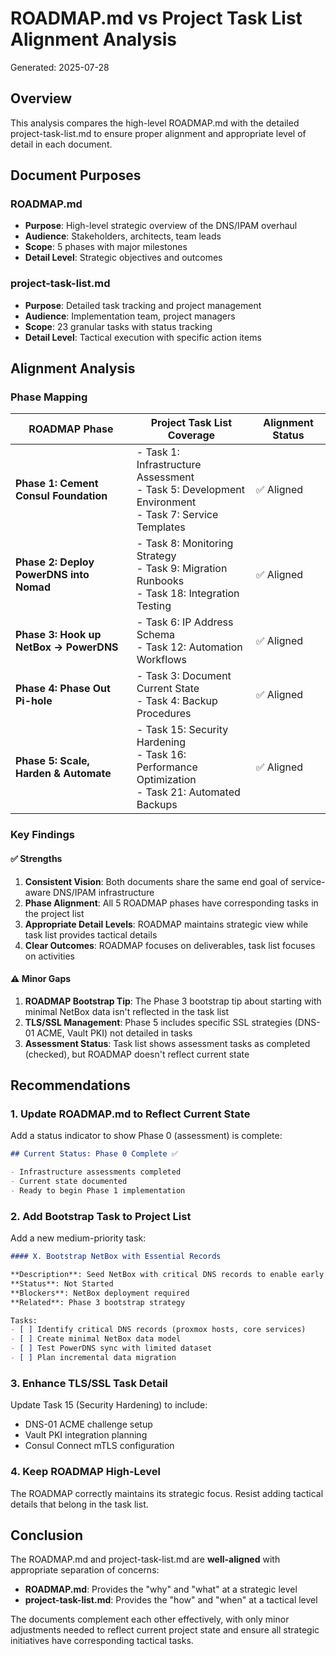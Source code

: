 # ROADMAP.md vs Project Task List Alignment Analysis

Generated: 2025-07-28

## Overview

This analysis compares the high-level ROADMAP.md with the detailed project-task-list.md to ensure proper alignment and appropriate level of detail in each document.

## Document Purposes

### ROADMAP.md
- **Purpose**: High-level strategic overview of the DNS/IPAM overhaul
- **Audience**: Stakeholders, architects, team leads
- **Scope**: 5 phases with major milestones
- **Detail Level**: Strategic objectives and outcomes

### project-task-list.md
- **Purpose**: Detailed task tracking and project management
- **Audience**: Implementation team, project managers
- **Scope**: 23 granular tasks with status tracking
- **Detail Level**: Tactical execution with specific action items

## Alignment Analysis

### Phase Mapping

| ROADMAP Phase | Project Task List Coverage | Alignment Status |
|--------------|---------------------------|------------------|
| **Phase 1: Cement Consul Foundation** | - Task 1: Infrastructure Assessment<br>- Task 5: Development Environment<br>- Task 7: Service Templates | ✅ Aligned |
| **Phase 2: Deploy PowerDNS into Nomad** | - Task 8: Monitoring Strategy<br>- Task 9: Migration Runbooks<br>- Task 18: Integration Testing | ✅ Aligned |
| **Phase 3: Hook up NetBox → PowerDNS** | - Task 6: IP Address Schema<br>- Task 12: Automation Workflows | ✅ Aligned |
| **Phase 4: Phase Out Pi-hole** | - Task 3: Document Current State<br>- Task 4: Backup Procedures | ✅ Aligned |
| **Phase 5: Scale, Harden & Automate** | - Task 15: Security Hardening<br>- Task 16: Performance Optimization<br>- Task 21: Automated Backups | ✅ Aligned |

### Key Findings

#### ✅ Strengths

1. **Consistent Vision**: Both documents share the same end goal of service-aware DNS/IPAM infrastructure
2. **Phase Alignment**: All 5 ROADMAP phases have corresponding tasks in the project list
3. **Appropriate Detail Levels**: ROADMAP maintains strategic view while task list provides tactical details
4. **Clear Outcomes**: ROADMAP focuses on deliverables, task list focuses on activities

#### ⚠️ Minor Gaps

1. **ROADMAP Bootstrap Tip**: The Phase 3 bootstrap tip about starting with minimal NetBox data isn't reflected in the task list
2. **TLS/SSL Management**: Phase 5 includes specific SSL strategies (DNS-01 ACME, Vault PKI) not detailed in tasks
3. **Assessment Status**: Task list shows assessment tasks as completed (checked), but ROADMAP doesn't reflect current state

## Recommendations

### 1. Update ROADMAP.md to Reflect Current State

Add a status indicator to show Phase 0 (assessment) is complete:

```markdown
## Current Status: Phase 0 Complete ✅

- Infrastructure assessments completed
- Current state documented
- Ready to begin Phase 1 implementation
```

### 2. Add Bootstrap Task to Project List

Add a new medium-priority task:

```markdown
#### X. Bootstrap NetBox with Essential Records

**Description**: Seed NetBox with critical DNS records to enable early PowerDNS sync
**Status**: Not Started
**Blockers**: NetBox deployment required
**Related**: Phase 3 bootstrap strategy

Tasks:
- [ ] Identify critical DNS records (proxmox hosts, core services)
- [ ] Create minimal NetBox data model
- [ ] Test PowerDNS sync with limited dataset
- [ ] Plan incremental data migration
```

### 3. Enhance TLS/SSL Task Detail

Update Task 15 (Security Hardening) to include:
- DNS-01 ACME challenge setup
- Vault PKI integration planning
- Consul Connect mTLS configuration

### 4. Keep ROADMAP High-Level

The ROADMAP correctly maintains its strategic focus. Resist adding tactical details that belong in the task list.

## Conclusion

The ROADMAP.md and project-task-list.md are **well-aligned** with appropriate separation of concerns:

- **ROADMAP.md**: Provides the "why" and "what" at a strategic level
- **project-task-list.md**: Provides the "how" and "when" at a tactical level

The documents complement each other effectively, with only minor adjustments needed to reflect current project state and ensure all strategic initiatives have corresponding tactical tasks.
